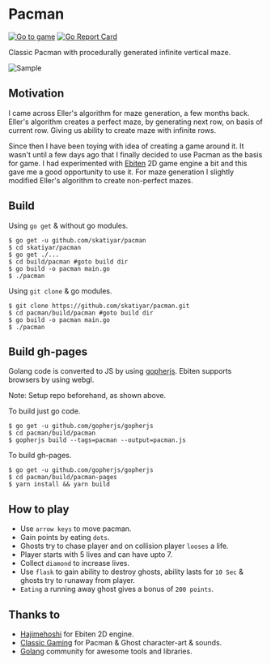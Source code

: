 # Pacman

[![Go to game](https://img.shields.io/badge/Try%20Game-Online-green.svg)](https://skatiyar.github.io/pacman)
[![Go Report Card](https://goreportcard.com/badge/github.com/skatiyar/pacman)](https://goreportcard.com/report/github.com/skatiyar/pacman)

Classic Pacman with procedurally generated infinite vertical maze.

![Sample](https://raw.githubusercontent.com/skatiyar/pacman/master/pacman.gif)

## Motivation

I came across Eller's algorithm for maze generation, a few months back. Eller's algorithm creates a perfect maze, by generating next row, on basis of current row. Giving us ability to create maze with infinite rows.

Since then I have been toying with idea of creating a game around it. It wasn't until a few days ago that I finally decided to use Pacman as the basis for game. I had experimented with [Ebiten](https://github.com/hajimehoshi/ebiten) 2D game engine a bit and this gave me a good opportunity to use it. For maze generation I slightly modified Eller's algorithm to create non-perfect mazes.

## Build

Using `go get` & without go modules.

```shell
$ go get -u github.com/skatiyar/pacman
$ cd skatiyar/pacman
$ go get ./...
$ cd build/pacman #goto build dir
$ go build -o pacman main.go
$ ./pacman
```

Using `git clone` & go modules.

```shell
$ git clone https://github.com/skatiyar/pacman.git
$ cd pacman/build/pacman #goto build dir
$ go build -o pacman main.go
$ ./pacman
```

## Build gh-pages

Golang code is converted to JS by using [gopherjs](https://github.com/gopherjs/gopherjs). Ebiten supports browsers by using webgl.

Note: Setup repo beforehand, as shown above.

To build just go code.

```shell
$ go get -u github.com/gopherjs/gopherjs
$ cd pacman/build/pacman
$ gopherjs build --tags=pacman --output=pacman.js
```

To build gh-pages.

```shell
$ go get -u github.com/gopherjs/gopherjs
$ cd pacman/build/pacman-pages
$ yarn install && yarn build
```

## How to play

- Use `arrow keys` to move pacman.
- Gain points by eating `dots`.
- Ghosts try to chase player and on collision player `looses` a life.
- Player starts with 5 lives and can have upto 7.
- Collect `diamond` to increase lives.
- Use `flask` to gain ability to destroy ghosts, ability lasts for `10 Sec` & ghosts try to runaway from player.
- `Eating` a running away ghost gives a bonus of `200 points`.

## Thanks to

- [Hajimehoshi](https://github.com/hajimehoshi) for Ebiten 2D engine.
- [Classic Gaming](http://www.classicgaming.cc) for Pacman & Ghost character-art & sounds.
- [Golang](https://golang.org) community for awesome tools and libraries.
